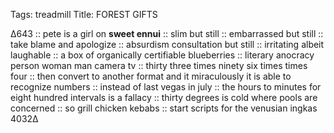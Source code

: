 Tags: treadmill
Title: FOREST GIFTS
  
∆643 :: pete is a girl on **sweet ennui** :: slim but still :: embarrassed but still :: take blame and apologize :: absurdism consultation but still ::  irritating albeit laughable :: a box of organically certifiable blueberries :: literary anocracy person woman man camera tv :: thirty three times ninety six times times four :: then convert to another format and it miraculously it is able to recognize numbers :: instead of last vegas in july :: the hours to minutes for eight hundred intervals is a fallacy :: thirty degrees is cold where pools are concerned :: so grill chicken kebabs :: start scripts for the venusian ingkas 4032∆